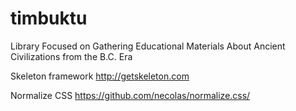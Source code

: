 # timbuktu
Library Focused on Gathering Educational Materials About Ancient Civilizations from the B.C. Era

Skeleton framework 
http://getskeleton.com 

Normalize CSS 
https://github.com/necolas/normalize.css/ 

